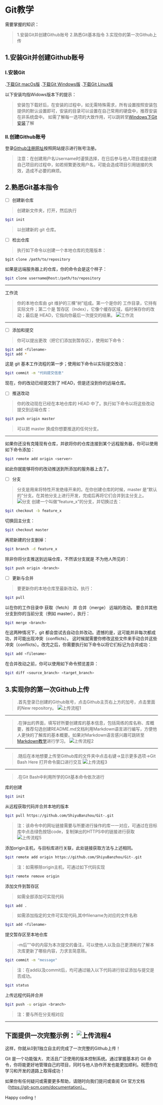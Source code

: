 # Git教学
需要掌握的知识：
>1.安装Git并创建Github账号
2.熟悉Git基本指令
3.实现你的第一次Github上传

## 1.安装Git并创建Github账号

### Ⅰ.安装Git
.[下载Git macOs版](https://git-scm.com/download/mac)
.[下载Git Windows版](https://gitforwindows.org/)
.[下载Git Linux版](https://book.git-scm.com/download/linux)

以下安装均指Widows版本下的提示：

>安装包下载好后，在安装的过程中，如无需特殊需求，所有设置按照安装包提供的默认设置即可，安装的目录可以设置在自己常用的硬盘中，推荐安装在非系统盘中。
如需了解每一选项的大致作用，可以跳转至[Windows下Git安装](https://www.bilibili.com/video/BV1Rb4y1C7z1/?spm_id_from=333.1007.top_right_bar_window_history.content.click)了解

### Ⅱ.创建Github账号
登录[Github注册网址](https://github.com/signup?source=login)按照网站提示进行账号注册。
>注意：在创建用户名Username时谨慎选择，在日后参与他人项目或是创建自己项目的过程中，如若频繁更改用户名，可能会造成项目引用链接的失效，造成不必要的麻烦。
## 2.熟悉Git基本指令
- [ ] 创建新仓库
> 创建新文件夹，打开，然后执行
``````Bash
$git init
``````
>以创建新的 git 仓库。
- [ ] 检出仓库
>执行如下命令以创建一个本地仓库的克隆版本：
``````Bash:
$git clone /path/to/repository
``````
如果是远端服务器上的仓库，你的命令会是这个样子：
``````Bash
$git clone username@host:/path/to/repository
``````
---
工作流
>你的本地仓库由 git 维护的三棵“树”组成。第一个是你的 工作目录，它持有实际文件；第二个是 暂存区（Index），它像个缓存区域，临时保存你的改动；最后是 HEAD，它指向你最后一次提交的结果。
![工作流](./Image/工作流.png)
---
- [ ] 添加和提交
>你可以提出更改（把它们添加到暂存区），使用如下命令：
``````Bash
$git add <filename>
$git add *
``````
这是 git 基本工作流程的第一步；使用如下命令以实际提交改动：
``````Bash
$git commit -m "代码提交信息"
``````
现在，你的改动已经提交到了 HEAD，但是还没到你的远端仓库。
- [ ] 推送改动
>你的改动现在已经在本地仓库的 HEAD 中了。执行如下命令以将这些改动提交到远端仓库：
``````Bash
$git push origin master
``````
>可以把 master 换成你想要推送的任何分支。
---
如果你还没有克隆现有仓库，并欲将你的仓库连接到某个远程服务器，你可以使用如下命令添加：
``````Bash
$git remote add origin <server>
``````
如此你就能够将你的改动推送到所添加的服务器上去了。
- [ ] 分支
>分支是用来将特性开发绝缘开来的。在你创建仓库的时候，master 是“默认的”分支。在其他分支上进行开发，完成后再将它们合并到主分支上。
![分支](./Image/分支.png)
创建一个叫做“feature_x”的分支，并切换过去：
``````Bash
$git checkout -b feature_x
``````
切换回主分支：
``````Bash
$git checkout master
``````
再把新建的分支删掉：
``````Bash
$git branch -d feature_x
``````
除非你将分支推送到远端仓库，不然该分支就是 不为他人所见的：
``````Bash
$git push origin <branch>
``````
- [ ] 更新与合并
>要更新你的本地仓库至最新改动，执行：
``````Bash
$git pull
``````
以在你的工作目录中 获取（fetch） 并 合并（merge） 远端的改动。
要合并其他分支到你的当前分支（例如 master），执行：
``````Bash
$git merge <branch>
``````
在这两种情况下，git 都会尝试去自动合并改动。遗憾的是，这可能并非每次都成功，并可能出现冲突（conflicts）。 这时候就需要你修改这些文件来手动合并这些冲突（conflicts）。改完之后，你需要执行如下命令以将它们标记为合并成功：
``````Bash
$git add <filename>
``````
在合并改动之前，你可以使用如下命令预览差异：
``````Bash
$git diff <source_branch> <target_branch>
``````
## 3.实现你的第一次Github上传
>.首先登录已创建的Github账号，点击Github主页右上方的加号，点击里面的New repository。
![上传流程1](./Image/上传流程1.png)
---
>.在弹出的界面，填写好所要创建库的基本信息，包括简练的库名称、库概要，推荐勾选创建README.md文档利用Markdown语言进行编写，方便他人更快的了解库的基本概要。如果对Markdown语言感兴趣可跳转至[Markdown教学](https://www.bilibili.com/video/BV1JA411h7Gw/?vd_source=5c35b9cbf8d758302c1e99de23a6465f)进行学习。
![上传流程2](./Image/上传流程2.png)
---
>.随后在本地想要上传至Github库的文件夹中点击右键->显示更多选项->Git Bash Here 打开命令窗口进行交互
![上传流程3](./Image/上传流程3.png)
---
>.在Git Bash中利用所学的Git基本命令依次进行

库的创建
``````Bash
$git init
``````
从远程获取代码并合并本地的版本
``````Bash
$git pull https://github.com/ShiyuBanzhou/Git-.git
``````
>注：该命令中的网址链接需要与所要进行操作的库一一对应，可通过在目标库中点击绿色按钮code，复制弹出的HTTPS中的链接进行获取
![上传流程5](./Image/上传流程5.png)

添加origin主机，与目标库进行关联，此处链接获取方法与上述相同。
``````Bash
$git remote add origin https://github.com/ShiyuBanzhou/Git-.git
``````
>注：如需移除origin主机，可通过如下代码实现
``````Bash
$git remote remove origin
``````
添加文件到暂存区
>如需全部添加可实现代码
``````Bash
$git add .
`````` 
>如需添加指定的文件可实现代码,其中filename为对应的文件名称
``````Bash
$git add <filename>
``````
提交暂存区至本地仓库
>-m后""中的内容为本次提交的备注，可以使他人以及自己更清晰的了解本次库更新了哪些内容，力求言简意赅。
``````Bash
$git commit -m "message"
``````
>注：在add以及commit后，均可通过输入以下代码进行验证添加与提交是否成功。
``````Bash
$git status
``````
上传远程代码并合并
``````Bash
$git push -u origin <branch>
``````
>注：<branch>要与所在分支相对应
---
下面提供一次完整示例：
![上传流程4](./Image/上传流程4.png)
---
这样，你就从0到1独立自主的完成了一次完整的Github上传！

Git 是一个功能强大、灵活且广泛使用的版本控制系统。通过掌握基本的 Git 命令，你将能更好地管理自己的项目，同时与他人协作开发也能更加顺利。祝愿你在学习和开发的道路上取得成功！

如果你有任何疑问或需要更多帮助，请随时向我们提问或查阅 Git 官方文档（https://git-scm.com/documentation）。

Happy coding！

